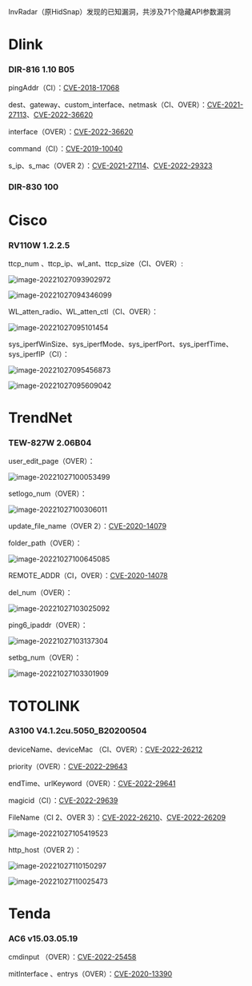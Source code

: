 InvRadar（原HidSnap）发现的已知漏洞，共涉及71个隐藏API参数漏洞

# Dlink

### DIR-816 1.10 B05

pingAddr（CI）：[CVE-2018-17068](https://cve.mitre.org/cgi-bin/cvename.cgi?name=CVE-2018-17068)

dest、gateway、custom_interface、netmask（CI、OVER）：[CVE-2021-27113](https://cve.mitre.org/cgi-bin/cvename.cgi?name=CVE-2021-27113)、[CVE-2022-36620](https://cve.mitre.org/cgi-bin/cvename.cgi?name=CVE-2022-36620)

interface（OVER）：[CVE-2022-36620](https://cve.mitre.org/cgi-bin/cvename.cgi?name=CVE-2022-36620)

command（CI）：[CVE-2019-10040](https://cve.mitre.org/cgi-bin/cvename.cgi?name=CVE-2019-10040)

s_ip、s_mac（OVER 2）：[CVE-2021-27114](https://cve.mitre.org/cgi-bin/cvename.cgi?name=CVE-2021-27114)、[CVE-2022-29323](https://cve.mitre.org/cgi-bin/cvename.cgi?name=CVE-2022-29323)

### DIR-830 100

# Cisco

### RV110W 1.2.2.5

ttcp_num 、ttcp_ip、wl_ant、ttcp_size（CI、OVER）:

![image-20221027093902972](image-20221027093902972.png)

![image-20221027094346099](image-20221027094346099.png)

WL_atten_radio、WL_atten_ctl（CI、OVER）：

![image-20221027095101454](image-20221027095101454.png)

sys_iperfWinSize、sys_iperfMode、sys_iperfPort、sys_iperfTime、sys_iperfIP（CI）：

![image-20221027095456873](image-20221027095456873.png)

![image-20221027095609042](image-20221027095609042.png)

# TrendNet

### TEW-827W 2.06B04

user_edit_page（OVER）：

![image-20221027100053499](image-20221027100053499.png)

setlogo_num（OVER）：

![image-20221027100306011](image-20221027100306011.png)

update_file_name（OVER 2）：[CVE-2020-14079](https://cve.mitre.org/cgi-bin/cvename.cgi?name=CVE-2020-14079)

folder_path（OVER）：

![image-20221027100645085](image-20221027100645085.png)

REMOTE_ADDR（CI，OVER）：[CVE-2020-14078](https://cve.mitre.org/cgi-bin/cvename.cgi?name=CVE-2020-14078)

del_num（OVER）：

![image-20221027103025092](image-20221027103025092.png)

ping6_ipaddr（OVER）：

![image-20221027103137304](image-20221027103137304.png)

setbg_num（OVER）：

![image-20221027103301909](image-20221027103301909.png)

# TOTOLINK

### A3100 V4.1.2cu.5050_B20200504

deviceName、deviceMac （CI、OVER）：[CVE-2022-26212](https://cve.mitre.org/cgi-bin/cvename.cgi?name=CVE-2022-26212)

priority（OVER）：[CVE-2022-29643](https://cve.mitre.org/cgi-bin/cvename.cgi?name=CVE-2022-29643)

endTime、urlKeyword（OVER）：[CVE-2022-29641](https://cve.mitre.org/cgi-bin/cvename.cgi?name=CVE-2022-29641)

magicid（CI）：[CVE-2022-29639](https://cve.mitre.org/cgi-bin/cvename.cgi?name=CVE-2022-29639)

FileName（CI 2、OVER 3）：[CVE-2022-26210](https://cve.mitre.org/cgi-bin/cvename.cgi?name=CVE-2022-26210)、[CVE-2022-26209](https://cve.mitre.org/cgi-bin/cvename.cgi?name=CVE-2022-26209)

![image-20221027105419523](image-20221027105419523.png)

http_host（OVER 2）：

![image-20221027110150297](image-20221027110150297.png)

![image-20221027110025473](image-20221027110025473.png)

# Tenda

### AC6 v15.03.05.19

cmdinput （OVER）：[CVE-2022-25458](https://cve.mitre.org/cgi-bin/cvename.cgi?name=CVE-2022-25458)

mitInterface 、entrys（OVER）：[CVE-2020-13390](https://cve.mitre.org/cgi-bin/cvename.cgi?name=CVE-2020-13390)
